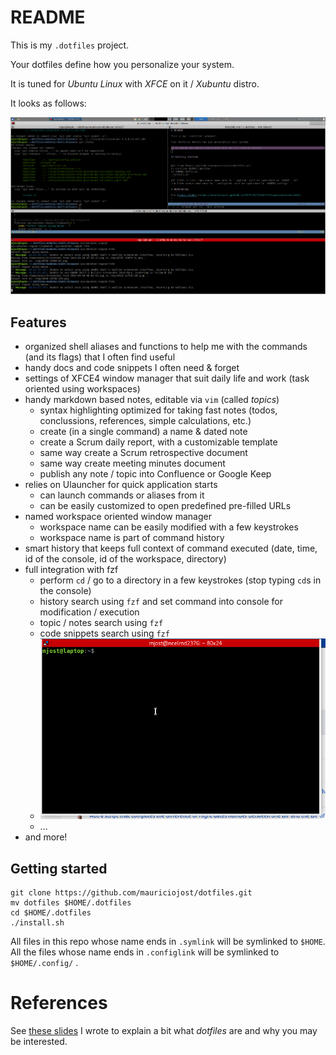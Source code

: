 # README 

This is my `.dotfiles` project. 

Your dotfiles define how you personalize your system. 

It is tuned for *Ubuntu Linux* with *XFCE* on it / *Xubuntu* distro.

It looks as follows:

![Look](README.look.png)


## Features

- organized shell aliases and functions to help me with the commands (and its flags) that I often find useful
- handy docs and code snippets I often need & forget
- settings of XFCE4 window manager that suit daily life and work (task oriented using workspaces)
- handy markdown based notes, editable via `vim` (called *topics*)
    - syntax highlighting optimized for taking fast notes (todos, conclussions, references, simple calculations, etc.)
    - create (in a single command) a name & dated note
    - create a Scrum daily report, with a customizable template
    - same way create a Scrum retrospective document
    - same way create meeting minutes document
    - publish any note / topic into Confluence or Google Keep
- relies on Ulauncher for quick application starts
    - can launch commands or aliases from it
    - can be easily customized to open predefined pre-filled URLs
- named workspace oriented window manager
    - workspace name can be easily modified with a few keystrokes
    - workspace name is part of command history
- smart history that keeps full context of command executed (date, time, id of the console, id of the workspace, directory)
- full integration with fzf 
    - perform `cd` / go to a directory in a few keystrokes (stop typing `cd`s in the console)
    - history search using `fzf` and set command into console for modification / execution
    - topic / notes search using `fzf`
    - code snippets search using `fzf`
    - ![FZF](docs/img/dotfile.fzf.dir.gif)
    - ...
- and more!

## Getting started

```
git clone https://github.com/mauriciojost/dotfiles.git
mv dotfiles $HOME/.dotfiles
cd $HOME/.dotfiles
./install.sh
```
All files in this repo whose name ends in `.symlink` will be symlinked to `$HOME`. All 
the files whose name ends in `.configlink` will be symlinked to `$HOME/.config/` .

# References

See [these slides](https://mauriciojost.github.io/2017/10/23/dotfiles/presentation.html) I wrote to explain a bit what *dotfiles* are and why you may be interested.
